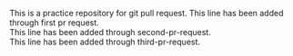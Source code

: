 This is a practice repository for git pull request.
This line has been added through first pr request.  
This line has been added through second-pr-request.  
This line has been added through third-pr-request.  
